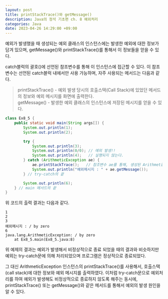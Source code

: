 ```yaml
---
layout: post
title: printStackTrace()와 getMessage()
description: Java의 정석 기초편 ch. 8 예외처리
categories: Java
date: 2023-04-26 14:29:00 +09:00
---
```

예외가 발생했을 때 생성되는 예외 클래스의 인스턴스에는 발생한 예외에 대한 정보가 담겨 있으며, getMessage()와 printStackTrace()를 통해서 이 정보들을 얻을 수 있다.

catch블럭의 괄호()에 선언된 참조변수를 통해 이 인스턴스에 접근할 수 있다. 이 참조변수는 선언된 catch블럭 내에서만 사용 가능하며, 자주 사용되는 메서드는 다음과 같다.

> printStackTrace() - 예외 발생 당시의 호출스택(Call Stack)에 있었던 메서드의 정보와 예외 메시지를 화면에 출력한다.\
> getMessage() - 발생한 예외 클래스의 인스턴스에 저장된 메시지를 얻을 수 있다.

```java
class Ex8_5 {
	public static void main(String args[]) {
		System.out.println(1);			
		System.out.println(2);

		try {
			System.out.println(3);
			System.out.println(0/0); // 예외 발생!! 
			System.out.println(4);   // 실행되지 않는다. 
		} catch (ArithmeticException ae) {
			ae.printStackTrace();   // 참조변수 ae를 통해, 생성된 ArithmeticException 인스턴스에 접근할 수 있다.
			System.out.println("예외메시지 : " + ae.getMessage());
		} // try-catch의 끝 

		System.out.println(6);
	} // main 메서드의 끝 
}
```

위 코드의 출력 결과는 다음과 같다.

```
1
2
3
예외메시지 : / by zero
6
java.lang.ArithmeticException: / by zero
	at Ex8_5.main(Ex8_5.java:8)
```

위 예제의 결과는 예외가 발생해서 비정상적으로 종료 되었을 때의 결과와 비슷하지만 예외는 try-catch문에 의해 처리되었으며 프로그램은 정상적으로 종료되었다.

그 대신 ArithmeticException 인스턴스의 printStackTrace()를 사용해서, 호출스택(call stack)에 대한 정보와 예외 메시지를 출력하였다. 이처럼 try-catch문으로 예외처리를 하여 예외가 발생해도 비정상적으로 종료하지 않도록 해주는 동시에, printStackTrace() 또는 getMessage()와 같은 메서드를 통해서 예외의 발생 원인을 알 수 있다. 
